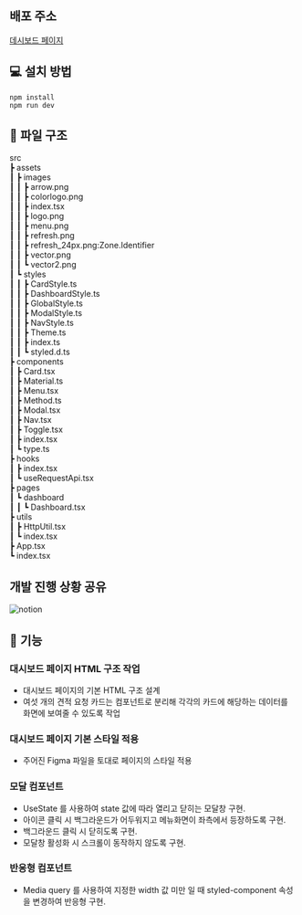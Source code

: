 ## 배포 주소
<a href=https://dashboard-12313.herokuapp.com/>데시보드 페이지</a>


## 💻 설치 방법

    npm install
    npm run dev
    
    
    

## 📂 파일 구조
  
src      
 ┣ assets        
 ┃ ┣ images        
 ┃ ┃ ┣ arrow.png        
 ┃ ┃ ┣ colorlogo.png            
 ┃ ┃ ┣ index.tsx       
 ┃ ┃ ┣ logo.png       
 ┃ ┃ ┣ menu.png       
 ┃ ┃ ┣ refresh.png         
 ┃ ┃ ┣ refresh_24px.png:Zone.Identifier              
 ┃ ┃ ┣ vector.png       
 ┃ ┃ ┗ vector2.png        
 ┃ ┗ styles                 
 ┃ ┃ ┣ CardStyle.ts      
 ┃ ┃ ┣ DashboardStyle.ts       
 ┃ ┃ ┣ GlobalStyle.ts       
 ┃ ┃ ┣ ModalStyle.ts       
 ┃ ┃ ┣ NavStyle.ts        
 ┃ ┃ ┣ Theme.ts       
 ┃ ┃ ┣ index.ts        
 ┃ ┃ ┗ styled.d.ts        
 ┣ components       
 ┃ ┣ Card.tsx       
 ┃ ┣ Material.ts        
 ┃ ┣ Menu.tsx     
 ┃ ┣ Method.ts        
 ┃ ┣ Modal.tsx        
 ┃ ┣ Nav.tsx          
 ┃ ┣ Toggle.tsx           
 ┃ ┣ index.tsx       
 ┃ ┗ type.ts        
 ┣ hooks     
 ┃ ┣ index.tsx      
 ┃ ┗ useRequestApi.tsx        
 ┣ pages        
 ┃ ┗ dashboard        
 ┃ ┃ ┗ Dashboard.tsx       
 ┣ utils        
 ┃ ┣ HttpUtil.tsx       
 ┃ ┗ index.tsx       
 ┣ App.tsx             
 ┗ index.tsx      
 
## 개발 진행 상황 공유
![notion](https://user-images.githubusercontent.com/91244500/153042906-aea5cd52-d714-480d-8745-cc4b30e07f76.jpg)

## 📝 기능

### 대시보드 페이지 HTML 구조 작업

- 대시보드 페이지의 기본 HTML 구조 설계
- 여섯 개의 견적 요청 카드는 컴포넌트로 분리해 각각의 카드에 해당하는 데이터를 화면에 보여줄 수 있도록 작업

### 대시보드 페이지 기본 스타일 적용

- 주어진 Figma 파일을 토대로 페이지의 스타일 적용

### 모달 컴포넌트

- UseState 를 사용하여 state 값에 따라 열리고 닫히는 모달창 구현.
- 아이콘 클릭 시 백그라운드가 어두워지고 메뉴화면이 좌측에서 등장하도록 구현.
- 백그라운드 클릭 시 닫히도록 구현.
- 모달창 활성화 시 스크롤이 동작하지 않도록 구현.

### 반응형 컴포넌트

- Media query 를 사용하여 지정한 width 값 미만 일 때 styled-component 속성을 변경하여 반응형 구현.

